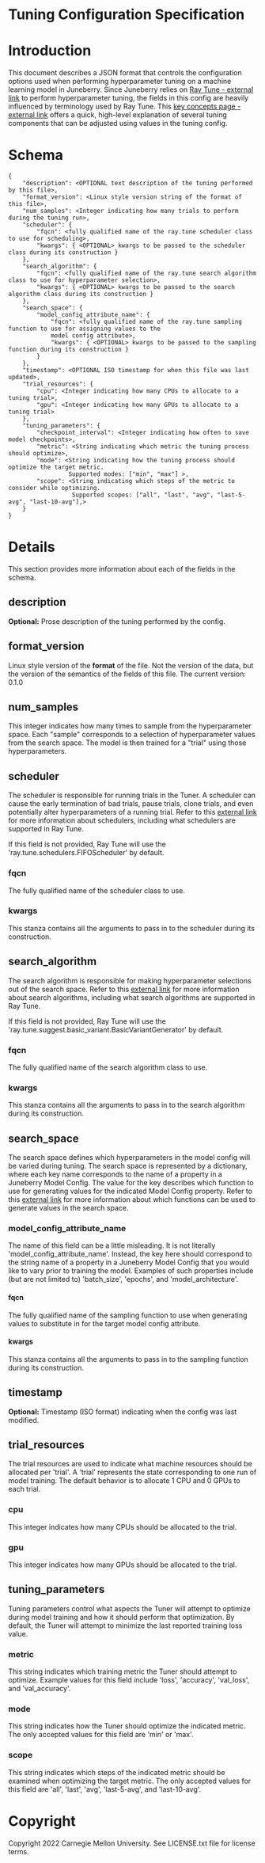 Tuning Configuration Specification
==========


# Introduction
This document describes a JSON format that controls the configuration options used when performing 
hyperparameter tuning on a machine learning model in Juneberry. Since Juneberry relies on 
[Ray Tune - external link](https://docs.ray.io/en/latest/tune/index.html) to perform hyperparameter 
tuning, the fields in this config are heavily influenced by terminology used by Ray Tune. This 
[key concepts page - external link](https://docs.ray.io/en/latest/tune/key-concepts.html) offers a 
quick, high-level explanation of several tuning components that can be adjusted using values in 
the tuning config.

# Schema

```
{
    "description": <OPTIONAL text description of the tuning performed by this file>,
    "format_version": <Linux style version string of the format of this file>,
    "num_samples": <Integer indicating how many trials to perform during the tuning run>,
    "scheduler": {
        "fqcn": <fully qualified name of the ray.tune scheduler class to use for scheduling>,
        "kwargs": { <OPTIONAL> kwargs to be passed to the scheduler class during its construction }
    },
    "search_algorithm": {
        "fqcn": <fully qualified name of the ray.tune search algorithm class to use for hyperparameter selection>,
        "kwargs": { <OPTIONAL> kwargs to be passed to the search algorithm class during its construction }
    },
    "search_space": {
        "model_config_attribute_name": {
            "fqcn": <fully qualified name of the ray.tune sampling function to use for assigning values to the 
            model config attribute>,
            "kwargs": { <OPTIONAL> kwargs to be passed to the sampling function during its construction }
        }
    },
    "timestamp": <OPTIONAL ISO timestamp for when this file was last updated>,
    "trial_resources": {
        "cpu": <Integer indicating how many CPUs to allocate to a tuning trial>,
        "gpu": <Integer indicating how many GPUs to allocate to a tuning trial>
    },
    "tuning_parameters": {
        "checkpoint_interval": <Integer indicating how often to save model checkpoints>,
        "metric": <String indicating which metric the tuning process should optimize>,
        "mode": <String indicating how the tuning process should optimize the target metric.
                 Supported modes: ["min", "max"] >,
        "scope": <String indicating which steps of the metric to consider while optimizing.
                  Supported scopes: ["all", "last", "avg", "last-5-avg", "last-10-avg"],>
    }
}
```

# Details
This section provides more information about each of the fields in the schema.

## description
**Optional:** Prose description of the tuning performed by the config.

## format_version
Linux style version of the **format** of the file. Not the version of 
the data, but the version of the semantics of the fields of this file. 
The current version: 0.1.0

## num_samples
This integer indicates how many times to sample from the hyperparameter space. Each "sample" 
corresponds to a selection of hyperparameter values from the search space. The model is then 
trained for a "trial" using those hyperparameters.

## scheduler
The scheduler is responsible for running trials in the Tuner. A scheduler can cause the 
early termination of bad trials, pause trials, clone trials, and even potentially alter 
hyperparameters of a running trial. Refer to this 
[external link](https://docs.ray.io/en/latest/tune/api_docs/schedulers.html) for more 
information about schedulers, including what schedulers are supported in Ray Tune.

If this field is not provided, Ray Tune will use the 'ray.tune.schedulers.FIFOScheduler' 
by default.

### fqcn
The fully qualified name of the scheduler class to use.

### kwargs
This stanza contains all the arguments to pass in to the scheduler during its construction.

## search_algorithm
The search algorithm is responsible for making hyperparameter selections out of the search space. 
Refer to this [external link](https://docs.ray.io/en/latest/tune/api_docs/suggestion.html) for more 
information about search algorithms, including what search algorithms are supported in Ray Tune.

If this field is not provided, Ray Tune will use the 'ray.tune.suggest.basic_variant.BasicVariantGenerator' 
by default.

### fqcn
The fully qualified name of the search algorithm class to use.

### kwargs
This stanza contains all the arguments to pass in to the search algorithm during its construction.

## search_space
The search space defines which hyperparameters in the model config will be varied during tuning. The 
search space is represented by a dictionary, where each key name corresponds to the name of a property 
in a Juneberry Model Config. The value for the key describes which function to use for generating 
values for the indicated Model Config property. Refer to this 
[external link](https://docs.ray.io/en/latest/tune/api_docs/search_space.html) for more information 
about which functions can be used to generate values in the search space.

### model_config_attribute_name
The name of this field can be a little misleading. It is not literally 'model_config_attribute_name'. 
Instead, the key here should correspond to the string name of a property in a Juneberry Model Config 
that you would like to vary prior to training the model. Examples of such properties include (but are 
not limited to) 'batch_size', 'epochs', and 'model_architecture'. 

#### fqcn
The fully qualified name of the sampling function to use when generating values to substitute in 
for the target model config attribute.

#### kwargs
This stanza contains all the arguments to pass in to the sampling function during its construction.

## timestamp
**Optional:** Timestamp (ISO format) indicating when the config was last modified.

## trial_resources
The trial resources are used to indicate what machine resources should be allocated per 'trial'. A 
'trial' represents the state corresponding to one run of model training. The default behavior is to 
allocate 1 CPU and 0 GPUs to each trial.

### cpu
This integer indicates how many CPUs should be allocated to the trial.

### gpu
This integer indicates how many GPUs should be allocated to the trial.

## tuning_parameters
Tuning parameters control what aspects the Tuner will attempt to optimize during model training and 
how it should perform that optimization. By default, the Tuner will attempt to minimize the last 
reported training loss value.

### metric
This string indicates which training metric the Tuner should attempt to optimize. Example values for 
this field include 'loss', 'accuracy', 'val_loss', and 'val_accuracy'.

### mode
This string indicates how the Tuner should optimize the indicated metric. The only accepted values 
for this field are 'min' or 'max'.

### scope
This string indicates which steps of the indicated metric should be examined when optimizing the 
target metric. The only accepted values for this field are 'all', 'last', 'avg', 'last-5-avg', 
and 'last-10-avg'.

# Copyright

Copyright 2022 Carnegie Mellon University. See LICENSE.txt file for license terms.
